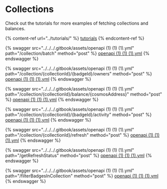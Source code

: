 # Collections

Check out the tutorials for more examples of fetching collections and balances.

{% content-ref url="../tutorials/" %}
[tutorials](../tutorials/)
{% endcontent-ref %}



{% swagger src="../../../.gitbook/assets/openapi (1) (1) (1).yml" path="/collection/batch" method="post" %}
[openapi (1) (1) (1).yml](<../../../.gitbook/assets/openapi (1) (1) (1).yml>)
{% endswagger %}

{% swagger src="../../../.gitbook/assets/openapi (1) (1) (1).yml" path="/collection/{collectionId}/{badgeId}/owners" method="post" %}
[openapi (1) (1) (1).yml](<../../../.gitbook/assets/openapi (1) (1) (1).yml>)
{% endswagger %}

{% swagger src="../../../.gitbook/assets/openapi (1) (1) (1).yml" path="/collection/{collectionId}/balance/{cosmosAddress}" method="post" %}
[openapi (1) (1) (1).yml](<../../../.gitbook/assets/openapi (1) (1) (1).yml>)
{% endswagger %}

{% swagger src="../../../.gitbook/assets/openapi (1) (1) (1).yml" path="/collection/{collectionId}/{badgeId}/activity" method="post" %}
[openapi (1) (1) (1).yml](<../../../.gitbook/assets/openapi (1) (1) (1).yml>)
{% endswagger %}

{% swagger src="../../../.gitbook/assets/openapi (1) (1) (1).yml" path="/collection/{collectionId}/refresh" method="post" %}
[openapi (1) (1) (1).yml](<../../../.gitbook/assets/openapi (1) (1) (1).yml>)
{% endswagger %}

{% swagger src="../../../.gitbook/assets/openapi (1) (1) (1).yml" path="/getRefreshStatus" method="post" %}
[openapi (1) (1) (1).yml](<../../../.gitbook/assets/openapi (1) (1) (1).yml>)
{% endswagger %}

{% swagger src="../../../.gitbook/assets/openapi (1) (1) (1).yml" path="/filterBadgesInCollection" method="post" %}
[openapi (1) (1) (1).yml](<../../../.gitbook/assets/openapi (1) (1) (1).yml>)
{% endswagger %}
